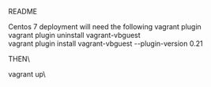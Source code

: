 README 

Centos 7 deployment will need the following vagrant plugin\
vagrant plugin uninstall vagrant-vbguest\
vagrant plugin install vagrant-vbguest --plugin-version 0.21

THEN\

vagrant up\
